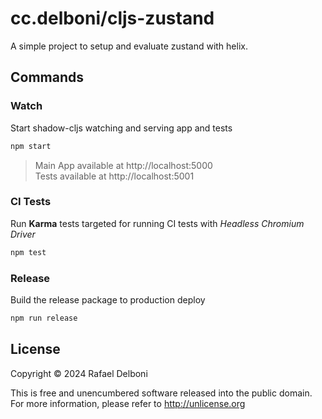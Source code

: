 # cc.delboni/cljs-zustand
A simple project to setup and evaluate zustand with helix.

## Commands

### Watch
Start shadow-cljs watching and serving app and tests
```bash
npm start
```
> Main App available at http://localhost:5000  
> Tests available at http://localhost:5001  

### CI Tests
Run **Karma** tests targeted for running CI tests with *Headless Chromium Driver*
```bash
npm test
```

### Release
Build the release package to production deploy
```bash
npm run release
```
## License

Copyright © 2024 Rafael Delboni

This is free and unencumbered software released into the public domain. For more information, please refer to http://unlicense.org
